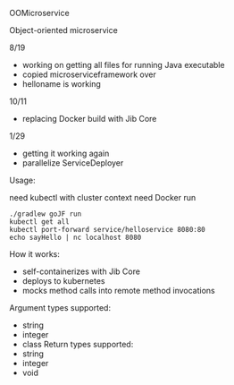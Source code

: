 OOMicroservice

Object-oriented microservice

8/19

- working on getting all files for running Java executable
- copied microserviceframework over
- helloname is working

10/11

- replacing Docker build with Jib Core

1/29

- getting it working again
- parallelize ServiceDeployer


Usage:

need kubectl with cluster context
need Docker
run 
```
./gradlew goJF run
kubectl get all
kubectl port-forward service/helloservice 8080:80
echo sayHello | nc localhost 8080
```


How it works:

- self-containerizes with Jib Core
- deploys to kubernetes
- mocks method calls into remote method invocations


Argument types supported:
- string
- integer
- class
Return types supported:
- string
- integer
- void